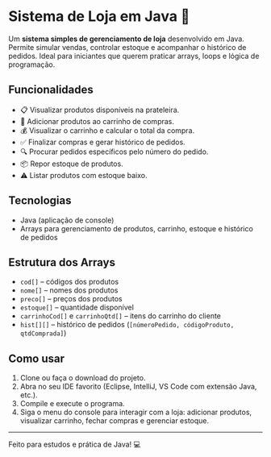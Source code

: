 # Sistema de Loja em Java 🛒

Um **sistema simples de gerenciamento de loja** desenvolvido em Java. Permite simular vendas, controlar estoque e acompanhar o histórico de pedidos. Ideal para iniciantes que querem praticar arrays, loops e lógica de programação.

## Funcionalidades

- 📋 Visualizar produtos disponíveis na prateleira.  
- 🛒 Adicionar produtos ao carrinho de compras.  
- 💰 Visualizar o carrinho e calcular o total da compra.  
- ✅ Finalizar compras e gerar histórico de pedidos.  
- 🔍 Procurar pedidos específicos pelo número do pedido.  
- 📦 Repor estoque de produtos.  
- ⚠️ Listar produtos com estoque baixo.  

## Tecnologias

- Java (aplicação de console)  
- Arrays para gerenciamento de produtos, carrinho, estoque e histórico de pedidos  

## Estrutura dos Arrays

- `cod[]` – códigos dos produtos  
- `nome[]` – nomes dos produtos  
- `preco[]` – preços dos produtos  
- `estoque[]` – quantidade disponível  
- `carrinhoCod[]` e `carrinhoQtd[]` – itens do carrinho do cliente  
- `hist[][]` – histórico de pedidos (`[númeroPedido, códigoProduto, qtdComprada]`)  

## Como usar

1. Clone ou faça o download do projeto.  
2. Abra no seu IDE favorito (Eclipse, IntelliJ, VS Code com extensão Java, etc.).  
3. Compile e execute o programa.  
4. Siga o menu do console para interagir com a loja: adicionar produtos, visualizar carrinho, fechar compras e gerenciar estoque.  

---

Feito para estudos e prática de Java! 💻
